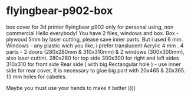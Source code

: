 # flyingbear-p902-box
box cover for 3d printer flyingbear p902 only for personal using, non commercial 
Hello everybody! 
You have 2 files, windows and box. 
Box - plywood 5mm by laser cutting, please save inner parts. But i used 6 mm.
Windows - any plastic wich you like, i prefer translucent Acrylic 4 mm  . 4 parts - 2 doors (280x280mm & 310x310mm) & 2 windows (300x300mm), also laser cuttint. 
280x280 for top side
300x300 for right and left sides
310x310 for front side
Rear side ( with big Rectangular hole ) - use inner side for rear cover, It is necessary to glue big part with 20x465 & 20x365. 13 mm holes for cabeles.

Maybe you must use your hands to make it better ))))
